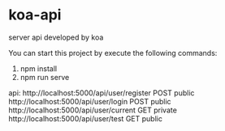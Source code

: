 # koa-api
server api developed by koa


You can start this project by execute the following commands:
1. npm install
2. npm run serve

api:
http://localhost:5000/api/user/register  POST public
http://localhost:5000/api/user/login     POST public
http://localhost:5000/api/user/current   GET  private
http://localhost:5000/api/user/test      GET  public
